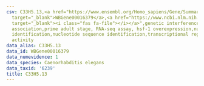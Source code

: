 ```yaml
---
csv: C33H5.13,<a href="https://www.ensembl.org/Homo_sapiens/Gene/Summary?db=core;g=WBGene00016379"
  target="_blank">WBGene00016379</a>,<a href="https://www.ncbi.nlm.nih.gov/pubmed/30894454"
  target="_blank"><i class="fas fa-file"></i></a>",genetic interference,functional
  association,prime adult stage, RNA-seq assay, hsf-1 overexpression,nucleotide sequence
  identification,nucleotide sequence identification,transcriptional regulation,up-regulates
  activity
data_alias: C33H5.13
data_id: WBGene00016379
data_numevidence: 1
data_species: Caenorhabditis elegans
data_taxid: '6239'
title: C33H5.13
---
```

